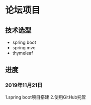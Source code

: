# 论坛项目

## 技术选型
- spring boot
- spring mvc
- thymeleaf

## 进度
### 2019年11月21日
1.spring boot项目搭建
2.使用GitHub托管

